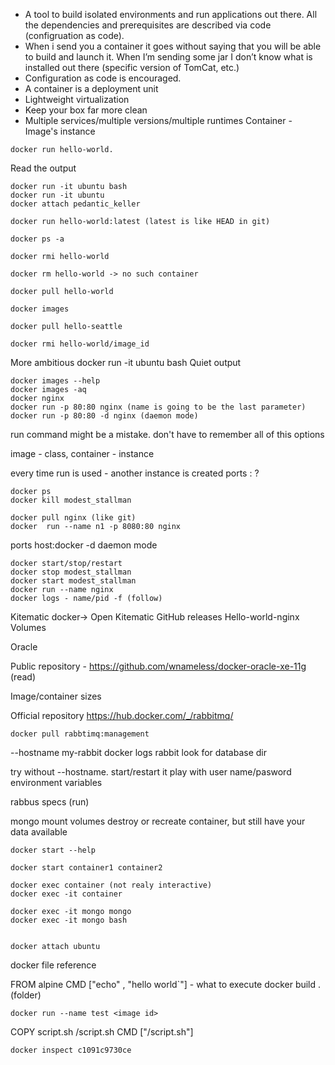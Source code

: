 - A tool to build isolated environments and run applications out there. All the dependencies and prerequisites are described via code (configruation as code). 
- When i send you a container it goes without saying that you will be able to build and launch it. When I’m sending some jar I don’t know what is installed out there (specific version of TomCat, etc.)
- Configuration as code is encouraged. 
- A container is a deployment unit
- Lightweight virtualization
- Keep your box far more clean
- Multiple services/multiple versions/multiple runtimes
Container - Image's instance


```
docker run hello-world. 
```
Read the output

```
docker run -it ubuntu bash
docker run -it ubuntu
docker attach pedantic_keller
```

```
docker run hello-world:latest (latest is like HEAD in git)
```

```
docker ps -a
```

```
docker rmi hello-world
```

```
docker rm hello-world -> no such container
```

```
docker pull hello-world
```

```
docker images
```

```
docker pull hello-seattle
```

```
docker rmi hello-world/image_id
```

More ambitious  docker run -it ubuntu bash
Quiet output 
```
docker images --help
docker images -aq
docker nginx 
docker run -p 80:80 nginx (name is going to be the last parameter)
docker run -p 80:80 -d nginx (daemon mode)
```
run command might be a mistake. don't have to remember all of this options

image - class, container - instance

every time run is used - another instance is created
ports <local host>:<container> ?

```
docker ps
docker kill modest_stallman

docker pull nginx (like git)
docker  run --name n1 -p 8080:80 nginx
```

ports host:docker
-d daemon mode

```
docker start/stop/restart
docker stop modest_stallman
docker start modest_stallman
docker run --name nginx
docker logs - name/pid -f (follow)
```

Kitematic docker-> Open Kitematic
GitHub releases
Hello-world-nginx
Volumes


Oracle 

Public repository - https://github.com/wnameless/docker-oracle-xe-11g (read)

Image/container sizes


Official repository https://hub.docker.com/_/rabbitmq/

```
docker pull rabbtimq:management
```

--hostname my-rabbit
docker logs rabbit look for database dir

try without --hostname. start/restart it
play with user name/pasword environment variables

rabbus specs (run)

mongo mount volumes
destroy or recreate container, but still have your data available

```
docker start --help
```

```
docker start container1 container2
```

```
docker exec container (not realy interactive)
docker exec -it container

docker exec -it mongo mongo 
docker exec -it mongo bash 


docker attach ubuntu
```

docker file reference

FROM alpine
CMD ["echo" , "hello world`"] - what to execute
docker build . (folder)


```
docker run --name test <image id>
```

COPY script.sh /script.sh
CMD ["/script.sh"] 


```
docker inspect c1091c9730ce
```